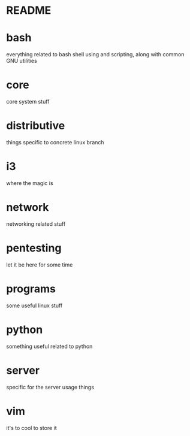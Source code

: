 README
======
# bash
everything related to bash shell using and scripting, along with common GNU utilities

# core
core system stuff

# distributive
things specific to concrete linux branch

# i3
where the magic is

# network
networking related stuff

# pentesting
let it be here for some time

# programs
some useful linux stuff

# python
something useful related to python

# server
specific for the server usage things

# vim
it's to cool to store it 